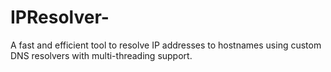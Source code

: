 # IPResolver-
A fast and efficient tool to resolve IP addresses to hostnames using custom DNS resolvers with multi-threading support.
